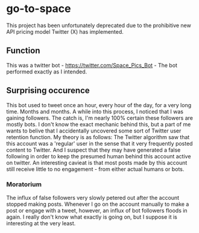 # go-to-space
This project has been unfortunately deprecated due to the prohibitive new API pricing model Twitter (X) has implemented. 

## Function
This was a twitter bot - https://twitter.com/Space_Pics_Bot - 
The bot performed exactly as I intended.

## Surprising occurence
This bot used to tweet once an hour, every hour of the day, for a very long time. Months and months. A while into this process, I noticed that I was gaining followers. The catch is, I'm nearly 100% certain these followers are mostly bots.
I don't know the exact mechanic behind this, but a part of me wants to belive that I accidentally uncovered some sort of Twitter user retention function. My theory is as follows: The Twitter algorithm saw that this account was a 'regular' user
in the sense that it very frequently posted content to Twitter. And I suspect that they may have generated a false following in order to keep the presumed human behind this account active on twitter. An interesting cavieat is that most posts made by
this account still receive little to no engagement - from either actual humans or bots. 

### Moratorium
The influx of false followers very slowly petered out after the account stopped making posts. Whenever I go on the account manually to make a post or engage with a tweet, however, an influx of bot followers floods in again. I really don't know what exactly is going on, but I suppose it is interesting at the very least.

